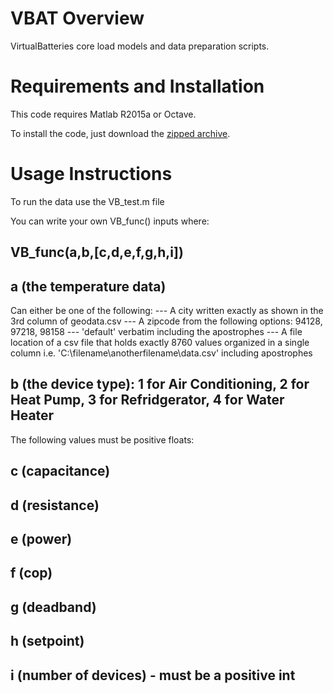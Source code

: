 # VBAT Overview

VirtualBatteries core load models and data preparation scripts.

# Requirements and Installation

This code requires Matlab R2015a or Octave.

To install the code, just download the [zipped archive](https://github.com/dpinney/VBAT/archive/master.zip).

# Usage Instructions

To run the data use the VB_test.m file

You can write your own VB_func() inputs where:

## VB_func(a,b,[c,d,e,f,g,h,i])
## a (the temperature data)
Can either be one of the following:
 --- A city written exactly as shown in the 3rd column of geodata.csv
 --- A zipcode from the following options: 94128, 97218, 98158
 --- 'default' verbatim including the apostrophes
 --- A file location of a csv file that holds exactly 8760 values organized in a single column i.e. 'C:\filename\anotherfilename\data.csv' including apostrophes
## b (the device type): 1 for Air Conditioning, 2 for Heat Pump, 3 for Refridgerator, 4 for Water Heater
The following values must be positive floats:
## c (capacitance)
## d (resistance)
## e (power)
## f (cop)
## g (deadband)
## h (setpoint)
## i (number of devices) - must be a positive int
